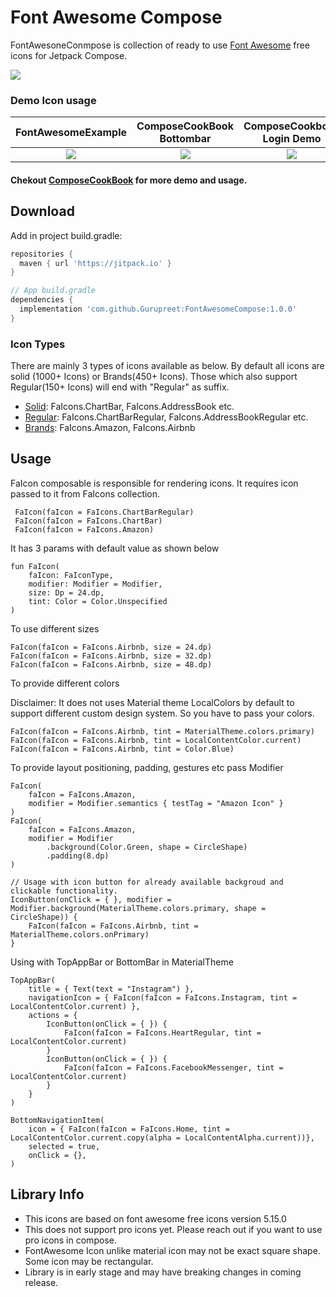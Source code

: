 # Font Awesome Compose 


FontAwesoneConmpose is collection of ready to use [Font Awesome](https://fontawesome.com/icons) free icons for Jetpack Compose.

[![](https://jitpack.io/v/Gurupreet/FontAwesomeCompose.svg)](https://jitpack.io/#Gurupreet/FontAwesomeCompose)

### Demo Icon usage
  FontAwesomeExample            | ComposeCookBook Bottombar           | ComposeCookbook Login Demo
:-------------------------:|:-------------------------: | :-------------------------:
![](https://user-images.githubusercontent.com/4903762/111063475-a119c880-84e9-11eb-887d-8984e454f401.jpg)  |  ![](https://user-images.githubusercontent.com/4903762/111063452-7af42880-84e9-11eb-8f9d-26bcd29cbd9d.jpg) | ![](https://user-images.githubusercontent.com/4903762/111063454-7d568280-84e9-11eb-896e-820717902aa0.jpg)

#### Chekout [ComposeCookBook](https://github.com/Gurupreet/ComposeCookBook) for more demo and usage.


Download
--------
Add in project build.gradle:

```gradle
repositories {
  maven { url 'https://jitpack.io' }
}

// App build.gradle
dependencies {
  implementation 'com.github.Gurupreet:FontAwesomeCompose:1.0.0'
}
```

### Icon Types

There are mainly 3 types of icons available as below. 
By default all icons are solid (1000+ Icons) or Brands(450+ Icons). Those which also support Regular(150+ Icons) will end with "Regular" as suffix.
  * [Solid](https://fontawesome.com/icons?d=gallery&p=2&s=solid&m=free): 
    FaIcons.ChartBar, FaIcons.AddressBook etc.
  * [Regular](https://fontawesome.com/icons?d=gallery&p=2&s=regular&m=free): 
    FaIcons.ChartBarRegular, FaIcons.AddressBookRegular etc.
  * [Brands](https://fontawesome.com/icons?d=gallery&p=2&s=brands&m=free): 
    FaIcons.Amazon, FaIcons.Airbnb
 
## Usage 
FaIcon composable is responsible for rendering icons. It requires icon passed to it from FaIcons collection.
```
 FaIcon(faIcon = FaIcons.ChartBarRegular)
 FaIcon(faIcon = FaIcons.ChartBar)
 FaIcon(faIcon = FaIcons.Amazon)
```

It has 3 params with default value as shown below 
```
fun FaIcon(
    faIcon: FaIconType,
    modifier: Modifier = Modifier,
    size: Dp = 24.dp,
    tint: Color = Color.Unspecified
) 
```

To use different sizes
```
FaIcon(faIcon = FaIcons.Airbnb, size = 24.dp)
FaIcon(faIcon = FaIcons.Airbnb, size = 32.dp)
FaIcon(faIcon = FaIcons.Airbnb, size = 48.dp)
```

To provide different colors

Disclaimer: It does not uses Material theme LocalColors by default to support different custom design system.
So you have to pass your colors.
```
FaIcon(faIcon = FaIcons.Airbnb, tint = MaterialTheme.colors.primary)
FaIcon(faIcon = FaIcons.Airbnb, tint = LocalContentColor.current)
FaIcon(faIcon = FaIcons.Airbnb, tint = Color.Blue)
```

To provide layout positioning, padding, gestures etc pass Modifier
```
FaIcon(
    faIcon = FaIcons.Amazon,
    modifier = Modifier.semantics { testTag = "Amazon Icon" }
)
FaIcon(
    faIcon = FaIcons.Amazon,
    modifier = Modifier
        .background(Color.Green, shape = CircleShape)
        .padding(8.dp)
)

// Usage with icon button for already available backgroud and clickable functionality. 
IconButton(onClick = { }, modifier = Modifier.background(MaterialTheme.colors.primary, shape = CircleShape)) {
    FaIcon(faIcon = FaIcons.Airbnb, tint = MaterialTheme.colors.onPrimary)
}
```

Using with TopAppBar or BottomBar in MaterialTheme
```
TopAppBar(
    title = { Text(text = "Instagram") },
    navigationIcon = { FaIcon(faIcon = FaIcons.Instagram, tint = LocalContentColor.current) },
    actions = {
        IconButton(onClick = { }) {
            FaIcon(faIcon = FaIcons.HeartRegular, tint = LocalContentColor.current)
        }
        IconButton(onClick = { }) {
            FaIcon(faIcon = FaIcons.FacebookMessenger, tint = LocalContentColor.current)
        }
    }
)

BottomNavigationItem(
    icon = { FaIcon(faIcon = FaIcons.Home, tint = LocalContentColor.current.copy(alpha = LocalContentAlpha.current))},
    selected = true,
    onClick = {},
)
```

## Library Info
* This icons are based on font awesome free icons version 5.15.0
* This does not support pro icons yet. Please reach out if you want to use pro icons in compose.
* FontAwesome Icon unlike material icon may not be exact square shape. Some icon may be rectangular.
* Library is in early stage and may have breaking changes in coming release.
